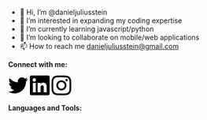 - 👋 Hi, I’m @danieljuliusstein
- 👀 I’m interested in expanding my coding expertise 
- 🌱 I’m currently learning javascript/python
- 💞️ I’m looking to collaborate on mobile/web applications 
- 📫 How to reach me danieljuliusstein@gmail.com

<!---
danieljuliusstein/danieljuliusstein is a ✨ special ✨ repository because its `README.md` (this file) appears on your GitHub profile.
You can click the Preview link to take a look at your changes.
--->
**Connect with me:**

[<img alt="twitter" width="40px" src="twitter.svg" />](https://www.linkedin.com/in/daniel-stein-8a36b8276/)
[<img alt="linked in profile" width="40px" src="linkedin.svg" />](https://www.linkedin.com/in/daniel-stein-8a36b8276/)
[<img alt="instagram" width="40px" src="instagram.svg" />](https://www.linkedin.com/in/daniel-stein-8a36b8276/)

**Languages and Tools:**

